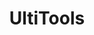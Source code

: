 ---
layout: home

title: UltiTools
titleTemplate: 你的下一个基础插件

hero:
  name: UltiTools
  text: 你的下一个基础插件，何必是ESS
  tagline: 简单易用，功能强大，高兼容性
  actions:
    - theme: brand
      text: 阅读文档
      link: /guide/
    - theme: alt
      text: 功能大全
      link: /function/

features:
  - icon: 🧮
    title: "高度 GUI 化"
    details: 大部分功能都能在 GUI 界面完成，无需再受敲指令的烦恼
  - icon: 🔩 
    title: 40+ 实用功能
    details: 插件带有众多实用功能，能够满足大部分的基础/进阶需求
  - icon: 📦 
    title: 开箱即用
    details: 所有功能自带预设配置，您无需进行任何配置也可以正常使用
  - icon: 🧱
    title: 超强兼容
    details: 支持 1.8-1.19 基于 Bukkit/Spigot 的各类服务端，更新迅速
---